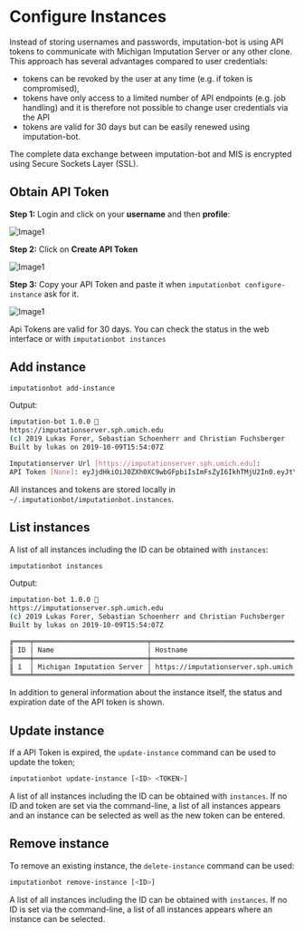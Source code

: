 # Configure Instances

Instead of storing usernames and passwords, imputation-bot is using API tokens to communicate with Michigan Imputation Server or any other clone. This approach has several advantages compared to user credentials:

- tokens can be revoked by the user at any time (e.g. if token is compromised),
- tokens have only access to a limited number of API endpoints (e.g. job handling) and it is therefore not possible to change user credentials via the API
- tokens are valid for 30 days but can be easily renewed using imputation-bot.

The complete data exchange between imputation-bot and MIS is encrypted using Secure Sockets Layer (SSL).

## Obtain API Token

**Step 1:** Login and click on your **username** and then **profile**:

![Image1](assets/token1.png)

**Step 2:** Click on **Create API Token**

![Image1](assets/token2.png)

**Step 3:** Copy your API Token and paste it when `imputationbot configure-instance` ask for it.

![Image1](assets/token3.png)

Api Tokens are valid for 30 days. You can check the status in the web interface or with `imputationbot instances`

## Add instance

```sh
imputationbot add-instance
```

Output:

```sh
imputation-bot 1.0.0 🤖
https://imputationserver.sph.umich.edu
(c) 2019 Lukas Forer, Sebastian Schoenherr and Christian Fuchsberger
Built by lukas on 2019-10-09T15:54:07Z

Imputationserver Url [https://imputationserver.sph.umich.edu]:
API Token [None]: eyJjdHkiOiJ0ZXh0XC9wbGFpbiIsImFsZyI6IkhTMjU2In0.eyJtYWlsIjoibHVrYXMuZm9yZXJAaS1tZWQuYWMuYXQiLCJleHBpcmUiOjE1NzMyMjkwNTY3NTEsIm5hbWUiOiJMdWthcyBGb3JlciIsImFwaSI6dHJ1ZSwidXNlcm5hbWUiOiJsdWtmb3IifQ.qY7iEM6ul-gJ0EuHmEUHRnoS5hZs7kD1HC95NFaxE9w
```

All instances and tokens are stored locally in ` ~/.imputationbot/imputationbot.instances`.

## List instances

A list of all instances including the ID can be obtained with `instances`:

```sh
imputationbot instances
```

Output:

```sh
imputation-bot 1.0.0 🤖
https://imputationserver.sph.umich.edu
(c) 2019 Lukas Forer, Sebastian Schoenherr and Christian Fuchsberger
Built by lukas on 2019-10-09T15:54:07Z

╔════╤════════════════════════════╤════════════════════════════════════════╤══════════╤═════════╤══════════════════════════════╗
║ ID │ Name                       │ Hostname                               │ Username │ Version │ Token expires on             ║
╠════╪════════════════════════════╪════════════════════════════════════════╪══════════╪═════════╪══════════════════════════════╣
║ 1  │ Michigan Imputation Server │ https://imputationserver.sph.umich.edu │ lukfor   │ 1.2.4   │ Fri Dec 27 13:14:48 CET 2019 ║
╚════╧════════════════════════════╧════════════════════════════════════════╧══════════╧═════════╧══════════════════════════════╝
```

In addition to general information about the instance itself, the status and expiration date of the API token is shown.

## Update instance

If a API Token is expired, the `update-instance` command can be used to update the token;

```sh
imputationbot update-instance [<ID> <TOKEN>]
```

A list of all instances including the ID can be obtained with `instances`. If no ID and token are set via the command-line, a list of all instances appears and an instance can be selected as well as the new token can be entered.

## Remove instance

To remove an existing instance, the `delete-instance` command can be used:

```sh
imputationbot remove-instance [<ID>]
```

A list of all instances including the ID can be obtained with `instances`. If no ID is set via the command-line, a list of all instances appears where an instance can be selected.
